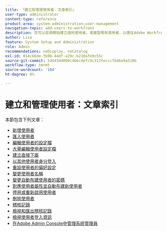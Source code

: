 ```yaml
---
title: 「建立和管理使用者：文章索引」
user-type: administrator
content-type: reference
product-area: system-administration;user-management
navigation-topic: add-users-to-workfront
description: 您可以從頭開始建立個別使用者，或複製現有使用者，以便在Adobe Workfront中新增使用者。
author: Lisa
feature: System Setup and Administration
role: Admin
recommendations: noDisplay, noCatalog
exl-id: 014cb6de-fb96-44df-a29c-b210afe9c55c
source-git-commit: 5d4434d090c4b6cdefc9c313fecccf6d6e9a510b
workflow-type: tm+mt
source-wordcount: '104'
ht-degree: 0%

---
```


# 建立和管理使用者：文章索引

<!-- Audited: 2/2024 -->

本節包含下列文章：

* [新增使用者](../../../administration-and-setup/add-users/create-and-manage-users/add-users.md)
* [匯入使用者](../../../administration-and-setup/add-users/create-and-manage-users/import-users.md)
* [編輯使用者的設定檔](../../../administration-and-setup/add-users/create-and-manage-users/edit-a-users-profile.md)
* [大量編輯使用者設定檔](../../../administration-and-setup/add-users/create-and-manage-users/edit-user-profiles-in-bulk.md)
* [建立直接下屬](../../../administration-and-setup/add-users/create-and-manage-users/create-direct-reports.md)
* [以其他使用者身分登入](../../../administration-and-setup/add-users/create-and-manage-users/log-in-as-another-user.md)
* [重設使用者的偏好設定](../../../administration-and-setup/add-users/create-and-manage-users/reset-a-users-preferences.md)
* [變更使用者名稱](../../../administration-and-setup/add-users/create-and-manage-users/change-a-username.md)
* [變更自動布建使用者的密碼](../../../administration-and-setup/add-users/create-and-manage-users/change-pw-auto-provisioned-user.md)
* [對應使用者屬性並自動布建新使用者](../../../administration-and-setup/add-users/create-and-manage-users/map-user-attributes.md)
* [停用或重新啟用使用者](../../../administration-and-setup/add-users/create-and-manage-users/deactivate-a-user.md)
* [刪除使用者](../../../administration-and-setup/add-users/create-and-manage-users/delete-a-user.md)
* [稽核記錄](../../../administration-and-setup/add-users/create-and-manage-users/audit-logs.md)
* [檢視和匯出稽核記錄](../../../administration-and-setup/add-users/create-and-manage-users/view-and-export-audit-logs.md)
* [檢視使用者登入資訊](../../../administration-and-setup/add-users/create-and-manage-users/view-user-login-info.md)
* [在Adobe Admin Console中管理系統管理員](../../../administration-and-setup/add-users/create-and-manage-users/admin-console.md)
